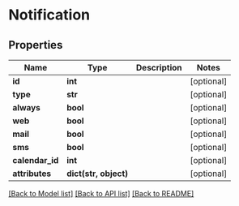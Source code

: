 # Notification

## Properties
Name | Type | Description | Notes
------------ | ------------- | ------------- | -------------
**id** | **int** |  | [optional] 
**type** | **str** |  | [optional] 
**always** | **bool** |  | [optional] 
**web** | **bool** |  | [optional] 
**mail** | **bool** |  | [optional] 
**sms** | **bool** |  | [optional] 
**calendar_id** | **int** |  | [optional] 
**attributes** | **dict(str, object)** |  | [optional] 

[[Back to Model list]](../README.md#documentation-for-models) [[Back to API list]](../README.md#documentation-for-api-endpoints) [[Back to README]](../README.md)


